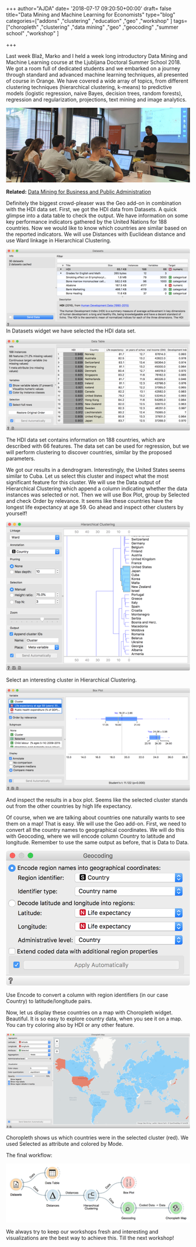 +++
author="AJDA"
date= '2018-07-17 09:20:50+00:00'
draft= false
title="Data Mining and Machine Learning for Economists"
type="blog"
categories=["addons" ,"clustering" ,"education" ,"geo" ,"workshop" ]
tags=["choropleth" ,"clustering" ,"data mining" ,"geo" ,"geocoding" ,"summer school"
  ,"workshop" ]

+++

Last week Blaž, Marko and I held a week long introductory Data Mining and Machine Learning course at the Ljubljana Doctoral Summer School 2018. We got a room full of dedicated students and we embarked on a journey through standard and advanced machine learning techniques, all presented of course in Orange. We have covered a wide array of topics, from different clustering techniques (hierarchical clustering, k-means) to predictive models (logistic regression, naive Bayes, decision trees, random forests), regression and regularization, projections, text mining and image analytics.

![](/images/2018/07/IMG_20180713_092503.jpg)


**Related:** [Data Mining for Business and Public Administration](/blog/2017/11/17/data-mining-business-public-administration/)


Definitely the biggest crowd-pleaser was the Geo add-on in combination with the HDI data set. First, we got the HDI data from Datasets. A quick glimpse into a data table to check the output. We have information on some key performance indicators gathered by the United Nations for 188 countries. Now we would like to know which countries are similar based on the reported indicators. We will use Distances with Euclidean distance and use Ward linkage in Hierarchical Clustering.



![](/images/2018/07/Screen-Shot-2018-07-17-at-10.04.18.png)
In Datasets widget we have selected the HDI data set.



![](/images/2018/07/Screen-Shot-2018-07-17-at-10.04.29.png)
 
The HDI data set contains information on 188 countries, which are described with 66 features. The data set can be used for regression, but we will perform clustering to discover countries, similar by the proposed parameters.



We got our results in a dendrogram. Interestingly, the United States seems similar to Cuba. Let us select this cluster and inspect what the most significant feature for this cluster. We will use the Data output of Hierarchical Clustering which append a column indicating whether the data instances was selected or not. Then we will use Box Plot, group by Selected and check Order by relevance. It seems like these countries have the longest life expectancy at age 59. Go ahead and inspect other clusters by yourself!

![](/images/2018/07/Screen-Shot-2018-07-17-at-10.52.05.png)

Select an interesting cluster in Hierarchical Clustering.



![](/images/2018/07/Screen-Shot-2018-07-17-at-10.10.28.png)

And inspect the results in a box plot. Seems like the selected cluster stands out from the other countries by high life expectancy.



Of course, when we are talking about countries one naturally wants to see them on a map! That is easy. We will use the Geo add-on. First, we need to convert all the country names to geographical coordinates. We will do this with Geocoding, where we will encode column Country to latitude and longitude. Remember to use the same output as before, that is Data to Data.

![](/images/2018/07/Screen-Shot-2018-07-17-at-10.52.29.png)

Use Encode to convert a column with region identifiers (in our case Country) to latitude/longitude pairs.



Now, let us display these countries on a map with Choropleth widget. Beautiful. It is so easy to explore country data, when you see it on a map. You can try coloring also by HDI or any other feature.

![](/images/2018/07/Screen-Shot-2018-07-17-at-10.55.34.png)

Choropleth shows us which countries were in the selected cluster (red). We used Selected as attribute and colored by Mode.



The final workflow:

![](/images/2018/07/Screen-Shot-2018-07-17-at-11.10.26.png)

We always try to keep our workshops fresh and interesting and visualizations are the best way to achieve this. Till the next workshop!












